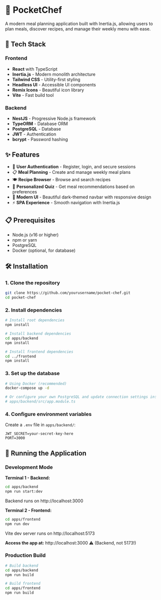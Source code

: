 # 🍳 PocketChef

A modern meal planning application built with Inertia.js, allowing users to plan meals, discover recipes, and manage their weekly menu with ease.

## 🚀 Tech Stack

### Frontend

- **React** with TypeScript
- **Inertia.js** - Modern monolith architecture
- **Tailwind CSS** - Utility-first styling
- **Headless UI** - Accessible UI components
- **Remix Icons** - Beautiful icon library
- **Vite** - Fast build tool

### Backend

- **NestJS** - Progressive Node.js framework
- **TypeORM** - Database ORM
- **PostgreSQL** - Database
- **JWT** - Authentication
- **bcrypt** - Password hashing

## ✨ Features

- 🔐 **User Authentication** - Register, login, and secure sessions
- 📋 **Meal Planning** - Create and manage weekly meal plans
- 🍽️ **Recipe Browser** - Browse and search recipes
- 📝 **Personalized Quiz** - Get meal recommendations based on preferences
- 🎨 **Modern UI** - Beautiful dark-themed navbar with responsive design
- ⚡ **SPA Experience** - Smooth navigation with Inertia.js

## 📋 Prerequisites

- Node.js (v16 or higher)
- npm or yarn
- PostgreSQL
- Docker (optional, for database)

## 🛠️ Installation

### 1. Clone the repository

```bash
git clone https://github.com/yourusername/pocket-chef.git
cd pocket-chef
```

### 2. Install dependencies

```bash
# Install root dependencies
npm install

# Install backend dependencies
cd apps/backend
npm install

# Install frontend dependencies
cd ../frontend
npm install
```

### 3. Set up the database

```bash
# Using Docker (recommended)
docker-compose up -d

# Or configure your own PostgreSQL and update connection settings in:
# apps/backend/src/app.module.ts
```

### 4. Configure environment variables

Create a `.env` file in `apps/backend/`:

```env
JWT_SECRET=your-secret-key-here
PORT=3000
```

## 🚀 Running the Application

### Development Mode

**Terminal 1 - Backend:**

```bash
cd apps/backend
npm run start:dev
```

Backend runs on http://localhost:3000

**Terminal 2 - Frontend:**

```bash
cd apps/frontend
npm run dev
```

Vite dev server runs on http://localhost:5173

**Access the app at:** http://localhost:3000 ⚠️ (Backend, not 5173!)

### Production Build

```bash
# Build backend
cd apps/backend
npm run build

# Build frontend
cd apps/frontend
npm run build
```
